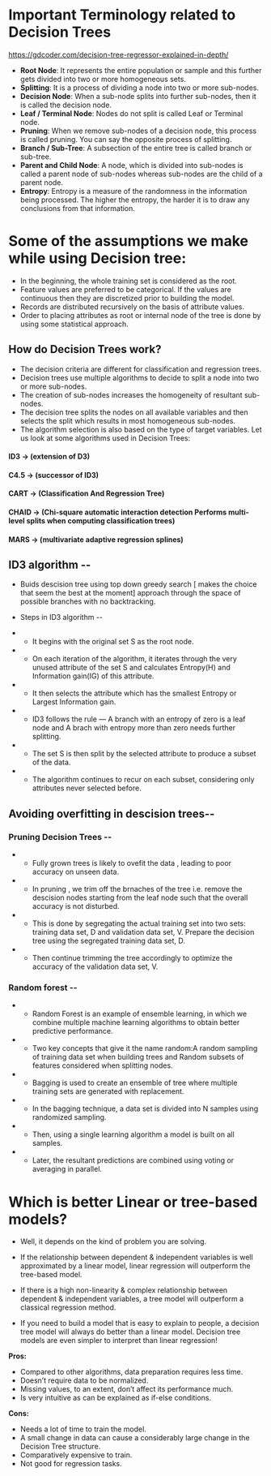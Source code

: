 # Important Terminology related to Decision Trees

https://gdcoder.com/decision-tree-regressor-explained-in-depth/

- **Root Node**: It represents the entire population or sample and this further gets divided into two or more homogeneous sets.
- **Splitting**: It is a process of dividing a node into two or more sub-nodes.
- **Decision Node**: When a sub-node splits into further sub-nodes, then it is called the decision node.
- **Leaf / Terminal Node**: Nodes do not split is called Leaf or Terminal node.
- **Pruning**: When we remove sub-nodes of a decision node, this process is called pruning. You can say the opposite process of splitting.
- **Branch / Sub-Tree**: A subsection of the entire tree is called branch or sub-tree.
- **Parent and Child Node**: A node, which is divided into sub-nodes is called a parent node of sub-nodes whereas sub-nodes are the child of a parent node.
- **Entropy**: Entropy is a measure of the randomness in the information being processed. The higher the entropy, the harder it is to draw any conclusions from that information.

# Some of the assumptions we make while using Decision tree:

- In the beginning, the whole training set is considered as the root.
- Feature values are preferred to be categorical. If the values are continuous then they are discretized prior to building the model.
- Records are distributed recursively on the basis of attribute values.
- Order to placing attributes as root or internal node of the tree is done by using some statistical approach.

## How do Decision Trees work?

- The decision criteria are different for classification and regression trees.
- Decision trees use multiple algorithms to decide to split a node into two or more sub-nodes.
- The creation of sub-nodes increases the homogeneity of resultant sub-nodes.
- The decision tree splits the nodes on all available variables and then selects the split which results in most homogeneous sub-nodes.
- The algorithm selection is also based on the type of target variables. Let us look at some algorithms used in Decision Trees:

#### ID3 → (extension of D3)

#### C4.5 → (successor of ID3)

#### CART → (Classification And Regression Tree)

#### CHAID → (Chi-square automatic interaction detection Performs multi-level splits when computing classification trees)

#### MARS → (multivariate adaptive regression splines)

## ID3 algorithm --

- Buids descision tree using top down greedy search [ makes the choice that seem the best at the moment] approach through the space of possible branches with no backtracking.

- Steps in ID3 algorithm --
- - It begins with the original set S as the root node.
- - On each iteration of the algorithm, it iterates through the very unused attribute of the set S and calculates Entropy(H) and Information gain(IG) of this attribute.
- - It then selects the attribute which has the smallest Entropy or Largest Information gain.
- - ID3 follows the rule — A branch with an entropy of zero is a leaf node and A brach with entropy more than zero needs further splitting.
- - The set S is then split by the selected attribute to produce a subset of the data.
- - The algorithm continues to recur on each subset, considering only attributes never selected before.

## Avoiding overfitting in descision trees--

### Pruning Decision Trees --

- - Fully grown trees is likely to ovefit the data , leading to poor accuracy on unseen data.
- - In pruning , we trim off the brnaches of the tree i.e. remove the descision nodes starting from the leaf node such that the overall accuracy is not disturbed.
- - This is done by segregating the actual training set into two sets: training data set, D and validation data set, V. Prepare the decision tree using the segregated training data set, D.
- - Then continue trimming the tree accordingly to optimize the accuracy of the validation data set, V.

### Random forest --

- - Random Forest is an example of ensemble learning, in which we combine multiple machine learning algorithms to obtain better predictive performance.
- - Two key concepts that give it the name random:A random sampling of training data set when building trees and Random subsets of features considered when splitting nodes.
- - Bagging is used to create an ensemble of tree where multiple training sets are generated with replacement.
- - In the bagging technique, a data set is divided into N samples using randomized sampling.
- - Then, using a single learning algorithm a model is built on all samples.
- - Later, the resultant predictions are combined using voting or averaging in parallel.

# Which is better Linear or tree-based models?

- Well, it depends on the kind of problem you are solving.

- If the relationship between dependent & independent variables is well approximated by a linear model, linear regression will outperform the tree-based model.

- If there is a high non-linearity & complex relationship between dependent & independent variables, a tree model will outperform a classical regression method.

- If you need to build a model that is easy to explain to people, a decision tree model will always do better than a linear model. Decision tree models are even simpler to interpret than linear regression!

**Pros:**

- Compared to other algorithms, data preparation requires less time.
- Doesn’t require data to be normalized.
- Missing values, to an extent, don’t affect its performance much.
- Is very intuitive as can be explained as if-else conditions.

**Cons:**

- Needs a lot of time to train the model.
- A small change in data can cause a considerably large change in the Decision Tree structure.
- Comparatively expensive to train.
- Not good for regression tasks.
